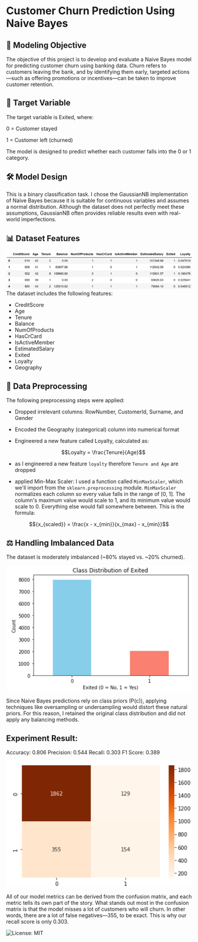 # Customer Churn Prediction Using Naive Bayes

## 🎯 Modeling Objective
The objective of this project is to develop and evaluate a Naive Bayes model for predicting customer churn using banking data.
Churn refers to customers leaving the bank, and by identifying them early, targeted actions—such as offering promotions or incentives—can be taken to improve customer retention.

## 🎯 Target Variable
The target variable is Exited, where:

0 = Customer stayed

1 = Customer left (churned)

The model is designed to predict whether each customer falls into the 0 or 1 category.

## 🛠️ Model Design
This is a binary classification task.
I chose the GaussianNB implementation of Naive Bayes because it is suitable for continuous variables and assumes a normal distribution.
Although the dataset does not perfectly meet these assumptions, GaussianNB often provides reliable results even with real-world imperfections.

## 📊 Dataset Features
![Diagram](images/dataset_preview.png)
The dataset includes the following features:
* CreditScore
* Age
* Tenure
* Balance
* NumOfProducts
* HasCrCard
* IsActiveMember
* EstimatedSalary
* Exited
* Loyalty
* Geography

## 🧹 Data Preprocessing
The following preprocessing steps were applied:

* Dropped irrelevant columns: RowNumber, CustomerId, Surname, and Gender
* Encoded the Geography (categorical) column into numerical format
* Engineered a new feature called Loyalty, calculated as:

  $$Loyalty = \frac{Tenure}{Age}$$

* as I engineered a new feature `loyalty` therefore `Tenure and Age` are dropped

* applied Min-Max Scaler:
I used a function called `MinMaxScaler`, which we'll import from the `sklearn.preprocessing` module. `MinMaxScaler` normalizes each column so every value falls in the range of [0, 1]. The column's maximum value would scale to 1, and its minimum value would scale to 0. Everything else would fall somewhere between. This is the formula:

$${x_{scaled}} = \frac{x - x_{min}}{x_{max} - x_{min}}$$ 

## ⚖️ Handling Imbalanced Data
The dataset is moderately imbalanced (~80% stayed vs. ~20% churned).

![Diagram](images/dist.png)

Since Naive Bayes predictions rely on class priors (P(c)), applying techniques like oversampling or undersampling would distort these natural priors.
For this reason, I retained the original class distribution and did not apply any balancing methods.

## Experiment Result:
Accuracy: 0.806
Precision: 0.544
Recall: 0.303
F1 Score: 0.389

![Diagram](images/cm.png)

All of our model metrics can be derived from the confusion matrix, and each metric tells its own part of the story. What stands out most in the confusion matrix is that the model misses a lot of customers who will churn. In other words, there are a lot of false negatives—355, to be exact. This is why our recall score is only 0.303.

![License: MIT](https://img.shields.io/badge/License-MIT-blue.svg)
